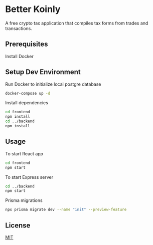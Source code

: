 # Better Koinly

A free crypto tax application that compiles tax forms from trades and transactions.

## Prerequisites

Install Docker

## Setup Dev Environment

Run Docker to initialize local postgre database

```bash
docker-compose up -d
```

Install dependencies

```bash
cd frontend
npm install
cd ../backend
npm install
```

## Usage

To start React app

```bash
cd frontend
npm start
```

To start Express server

```bash
cd ../backend
npm start
```

Prisma migrations

```bash
npx prisma migrate dev --name "init" --preview-feature
```

## License

[MIT](https://choosealicense.com/licenses/mit/)
